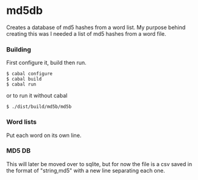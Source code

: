 md5db
======

Creates a database of md5 hashes from a word list. My purpose behind creating this was
I needed a list of md5 hashes from a word file. 

### Building

First configure it, build then run.

    $ cabal configure
    $ cabal build
    $ cabal run
     
or to run it without cabal

    $ ./dist/build/md5b/md5b

### Word lists
Put each word on its own line.

### MD5 DB
This will later be moved over to sqlite, but for now the file is a csv saved in the format
of "string,md5" with a new line separating each one.
